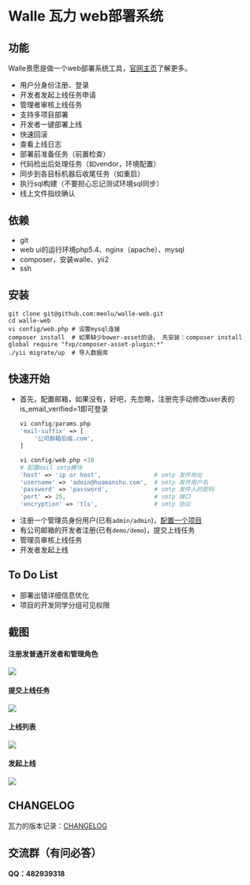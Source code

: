 Walle 瓦力 web部署系统
==========================

功能
---

Walle景愿是做一个web部署系统工具，[官网主页](http://www.huamanshu.com/walle.html)了解更多。

* 用户分身份注册、登录
* 开发者发起上线任务申请
* 管理者审核上线任务
* 支持多项目部署
* 开发者一键部署上线
* 快速回滚
* 查看上线日志
* 部署前准备任务（前置检查）
* 代码检出后处理任务（如vendor，环境配置）
* 同步到各目标机器后收尾任务（如重启）
* 执行sql构建（不要担心忘记测试环境sql同步）
* 线上文件指纹确认

依赖
---

* git
* web ui的运行环境php5.4、nginx（apache）、mysql
* composer，安装walle、yii2
* ssh

安装
----
```
git clone git@github.com:meolu/walle-web.git
cd walle-web
vi config/web.php # 设置mysql连接
composer install  # 如果缺少bower-asset的话， 先安装：composer install global require "fxp/composer-asset-plugin:*"
./yii migrate/up  # 导入数据库
```

快速开始
-------
* 首先，配置邮箱，如果没有，好吧，先忽略，注册完手动修改user表的is_email_verified=1即可登录
    ```php
    vi config/params.php
    'mail-suffix' => [
        '公司邮箱后缀.com',
    ]

    vi config/web.php +20
    # 配置mail smtp模块
    'host' => 'ip or host',               # smtp 发件地址
    'username' => 'admin@huamanshu.com',  # smtp 发件用户名
    'password' => 'password',             # smtp 发件人的密码
    'port' => 25,                         # smtp 端口
    'encryption' => 'tls',                # smtp 协议
    ```
* 注册一个管理员身份用户(已有`admin/admin`)，[配置一个项目](https://github.com/meolu/walle-web/blob/master/yml-config.md)
* 有公司邮箱的开发者注册(已有`demo/demo`)，提交上线任务
* 管理员审核上线任务
* 开发者发起上线


To Do List
----------

* 部署出错详细信息优化
* 项目的开发同学分组可见权限

截图
---
#### 注册发普通开发者和管理角色
![](https://raw.github.com/meolu/walle-web/master/screenshots/login.png)

#### 提交上线任务
![](https://raw.github.com/meolu/walle-web/master/screenshots/walle.gif)

#### 上线列表
![](https://raw.github.com/meolu/walle-web/master/screenshots/task-list.png)

#### 发起上线
![](https://raw.github.com/meolu/walle-web/master/screenshots/deploy.png)

## CHANGELOG
瓦力的版本记录：[CHANGELOG](https://github.com/meolu/walle-web/blob/master/CHANGELOG.md)


## 交流群（有问必答）
**QQ：482939318**
